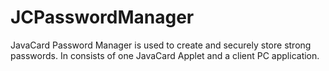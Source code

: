 # JCPasswordManager
JavaCard Password Manager is used to create and securely store strong passwords. In consists of one JavaCard Applet and a client PC application.
